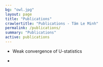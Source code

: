```yaml
---
bg: "owl.jpg"
layout: page
title: "Publications"
crawlertitle: "Publications - Tâm Le Minh"
permalink: /publications/
summary: "Publications"
active: publications
---
```


- Weak convergence of U-statistics

-